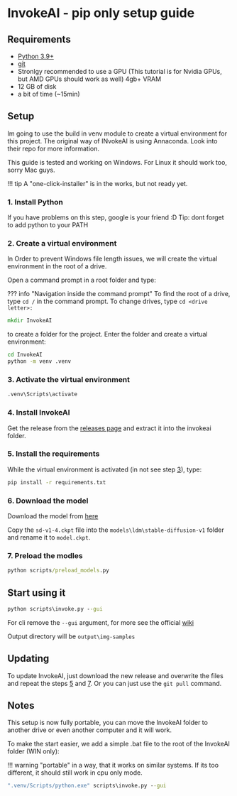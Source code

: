# InvokeAI - pip only setup guide

## Requirements

- [Python 3.9+](https://www.python.org/downloads/)
- [git](https://git-scm.com/downloads)
- Stronlgy recommended to use a GPU (This tutorial is for Nvidia GPUs, but AMD GPUs should work as well) 4gb+ VRAM
- 12 GB of disk
- a bit of time (~15min)

## Setup

Im going to use the build in venv module to create a virtual environment for this project. The original way of INvokeAI is using Annaconda. Look into their repo for more information.

This guide is tested and working on Windows. For Linux it should work too, sorry Mac guys.

!!! tip
    A "one-click-installer" is in the works, but not ready yet.

### 1. Install Python

If you have problems on this step, google is your friend :D
Tip: dont forget to add python to your PATH

### 2. Create a virtual environment

In Order to prevent Windows file length issues, we will create the virtual environment in the root of a drive.

Open a command prompt in a root folder and type:

??? info "Navigation inside the command prompt"
    To find the root of a drive, type `cd /` in the command prompt.
    To change drives, type `cd <drive letter>:`

``` cmd
mkdir InvokeAI
```

to create a folder for the project.
Enter the folder and create a virtual environment:

``` cmd
cd InvokeAI
python -m venv .venv
```

### 3. Activate the virtual environment

``` cmd
.venv\Scripts\activate
```

### 4. Install InvokeAI

Get the release from the [releases page](https://github.com/invoke-ai/InvokeAI/releases) and extract it into the invokeai folder.

### 5. Install the requirements

While the virtual environment is activated (in not see step [3](#3-activate-the-virtual-environment)), type:

``` cmd
pip install -r requirements.txt
```

### 6. Download the model

Download the model from [here](https://huggingface.co/CompVis/stable-diffusion-v-1-4-original)

Copy the `sd-v1-4.ckpt` file into the `models\ldm\stable-diffusion-v1` folder and rename it to `model.ckpt`.

### 7. Preload the modles

``` cmd
python scripts/preload_models.py
```

## Start using it

``` cmd
python scripts\invoke.py --gui
```

For cli remove the `--gui` argument, for more see the official [wiki](https://invoke-ai.github.io/InvokeAI/features/CLI/)

Output directory will be `output\img-samples`

## Updating

To update InvokeAI, just download the new release and overwrite the files and repeat the steps [5](#5-install-the-requirements) and [7](#7-preload-the-modles).
Or you can just use the `git pull` command.

## Notes

This setup is now fully portable, you can move the InvokeAI folder to another drive or even another computer and it will work.

To make the start easier, we add a simple .bat file to the root of the InvokeAI folder (WIN only):

!!! warning
    "portable" in a way, that it works on similar systems. If its too different, it should still work in cpu only mode.

``` bat
".venv/Scripts/python.exe" scripts\invoke.py --gui
```
